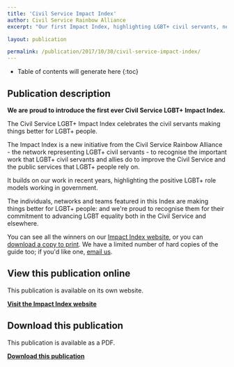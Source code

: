 ```yaml
---
title: 'Civil Service Impact Index'
author: Civil Service Rainbow Alliance
excerpt: "Our first Impact Index, highlighting LGBT+ civil servants, networks, teams and allies making things better for LGBT+ people."

layout: publication

permalink: /publication/2017/10/30/civil-service-impact-index/
---
```


* Table of contents will generate here
{:toc}

## Publication description

**We are proud to introduce the first ever Civil Service LGBT+ Impact Index.**

The Civil Service LGBT+ Impact Index celebrates the civil servants making things better for LGBT+ people.

The Impact Index is a new initiative from the Civil Service Rainbow Alliance - the network representing LGBT+ civil servants - to recognise the important work that LGBT+ civil servants and allies do to improve the Civil Service and the public services that LGBT+ people rely on.

It builds on our work in recent years, highlighting the positive LGBT+ role models working in government.

The individuals, networks and teams featured in this Index are making things better for LGBT+ people: and we're proud to recognise them for their commitment to advancing LGBT equality both in the Civil Service and elsewhere.

You can see all the winners on our [Impact Index website](/impact-index), or you can [download a copy to print](/impact-index/assets/booklet-print.pdf). We have a limited number of hard copies of the guide too; if you'd like one, [email us](mailto:info@civilservice.lgbt).


## View this publication online

This publication is available on its own website.

**[Visit the Impact Index website](/impact-index)**

## Download this publication

This publication is available as a PDF.

**[Download this publication](/impact-index/assets/booklet-print.pdf)**

